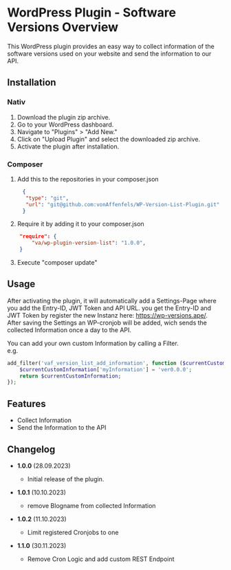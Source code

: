 # WordPress Plugin - Software Versions Overview

This WordPress plugin provides an easy way to collect information of the 
software versions used on your website and send the information to our API.

## Installation

### Nativ
1. Download the plugin zip archive.
2. Go to your WordPress dashboard.
3. Navigate to "Plugins" > "Add New."
4. Click on "Upload Plugin" and select the downloaded zip archive.
5. Activate the plugin after installation.

### Composer
1. Add this to the repositories in your composer.json
```json
     {
      "type": "git",
      "url": "git@github.com:vonAffenfels/WP-Version-List-Plugin.git"
     }
```
2. Require it by adding it to your composer.json
```json
    "require": {
        "va/wp-plugin-version-list": "1.0.0",
    }
```
3. Execute "composer update"


## Usage

After activating the plugin, it will automatically add a Settings-Page where you add 
the Entry-ID, JWT Token and API URL. you get the Entry-ID and JWT Token by register the new Instanz 
here: https://wp-versions.ape/. \
After saving the Settings an WP-cronjob will be added, wich sends the collected Information once a 
day to the API.

You can add your own custom Information by calling a Filter. \
e.g.
```php
add_filter('vaf_version_list_add_information', function ($currentCustomInformation) {
    $currentCustomInformation['myInformation'] = 'ver0.0.0';
    return $currentCustomInformation;
});
```

## Features

- Collect Information 
- Send the Information to the API

## Changelog

- **1.0.0** (28.09.2023)
    - Initial release of the plugin.


- **1.0.1** (10.10.2023)
    - remove Blogname from collected Information


- **1.0.2** (11.10.2023)
  - Limit registered Cronjobs to one


- **1.1.0** (30.11.2023)
  - Remove Cron Logic and add custom REST Endpoint

